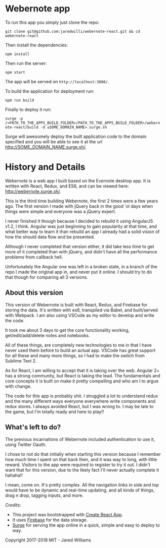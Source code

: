 # Webernote app

To run this app you simply just clone the repo:

`git clone git@github.com:jaredwilli/webernote-react.git && cd webernote-react`

Then install the dependencies:

`npm install`

Then run the server:

`npm start`

The app will be served on `http://localhost:3000/`.

To build the application for deployment run:

`npm run build` 

Finally to deploy it run:

`surge -p /<PATH_TO_THE_APPS_BUILD_FOLDER>/PATH_TO_THE_APPS_BUILD_FOLDER>/webernote-react/build -d ≤SOME_DOMAIN_NAME>.surge.sh`

Surge will awesomely deploy the built application code to the domain specified and you will be able to see it at the url http://SOME_DOMAIN_NAME.surge.sh/.


# History and Details

Webernote is a web app I built based on the Evernote desktop app. It is written with React, Redux, and ES6, and can be viewed here: http://webernote.surge.sh/.

This is the third time building Webernote, the first 2 times were a few years ago.  The first version I made with jQuery back in the good 'ol days when things were simple and everyone was a jQuery expert. 

I never finished it though because I decided to rebuild it using AngularJS v1.2, I think. Angular was just beginning to gain popularity at that time, and what better way to learn it than rebuild an app I already had a solid vision of how the should data flow and be presented.

Although I never completed that version either, it did take less time to get more of it completed than with jQuery, and didn't have all the performance problems from callback hell.

Unfortunately the Angular one was left in a broken state, in a branch of the repo I made the original app in, and never put it online. I should try to do that though for comparing all 3 versions.

## About this version

This version of Webernote is built with React, Redux, and Firebase for storing the data. It's written with es6, transpiled via Babel, and built/served with Webpack. I am also using VSCode as my editor to develop and write the code. 

It took me about 3 days to get the core functionality working, get/edit/add/delete notes and notebooks. 

All of these things, are completely new technologies to me in that I have never used them before to build an actual app. VSCode has great support for all these and many more things, so I had to make the switch from Sublime Text 2. 

As for React, I am willing to accept that it is taking over the web. Angular 2+ has a strong community, but React is taking the lead. The fundamentals and core concepts it is built on make it pretty compelling and who am I to argue with change. 

The code for this app is probably shit. I struggled a lot to understand redux and the many different ways everyone everywhere write components and redux stores.
I always avoided React, but I was wrong to. I may be late to the game, but I'm totally ready and here to play!! 

## What's left to do?

The previous incarnations of Webernote included authentication to use it, using Twitter Oauth. 

I chose to not do that initially when starting this version because I remember how much time I spent on that back then, and it was way to long, with little reward. Visitors to the app were required to register to try it out. I didn't want that for this version, due to the likely fact I'll never actually complete it hahaha!!

I mean, come on. It's pretty complex. All the navigation links in side and top would have to be dynamic and real-time updating, and all kinds of things, drag n drop, tagging inputs, and more.


*Credits*:
- This project was bootstrapped with [Create React App](https://github.com/facebookincubator/create-react-app).
- It uses [Firebase](https://www.firebase.com/) for the data storage.
- [Surge](https://surge.sh/) for serving the app online in a quick, simple and easy to deploy to way.


Copyright 2017-2018 MIT - Jared Williams
